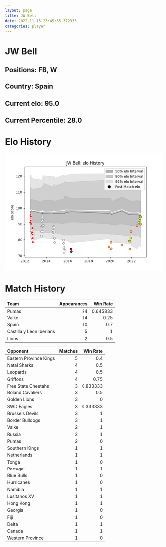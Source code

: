 ```yaml
---  
layout: page  
title: JW Bell  
date: 2022-11-15 23:45:35.372333  
categories: player  
---
```

# JW Bell

## Positions: FB, W

## Country: Spain

## Current elo: 95.0

## Current Percentile: 28.0

# Elo History


![elo history](history_JWBell.png)
# Match History


| Team                     |   Appearances |   Win Rate |
|:-------------------------|--------------:|-----------:|
| Pumas                    |            24 |   0.645833 |
| Valke                    |            14 |   0.25     |
| Spain                    |            10 |   0.7      |
| Castilla y Leon Iberians |             5 |   1        |
| Lions                    |             2 |   0.5      |

| Opponent               |   Matches |   Win Rate |
|:-----------------------|----------:|-----------:|
| Eastern Province Kings |         5 |   0.4      |
| Natal Sharks           |         4 |   0.5      |
| Leopards               |         4 |   0.5      |
| Griffons               |         4 |   0.75     |
| Free State Cheetahs    |         3 |   0.833333 |
| Boland Cavaliers       |         3 |   0.5      |
| Golden Lions           |         3 |   0        |
| SWD Eagles             |         3 |   0.333333 |
| Brussels Devils        |         3 |   1        |
| Border Bulldogs        |         3 |   1        |
| Valke                  |         2 |   1        |
| Russia                 |         2 |   1        |
| Pumas                  |         2 |   0        |
| Southern Kings         |         1 |   1        |
| Netherlands            |         1 |   1        |
| Tonga                  |         1 |   0        |
| Portugal               |         1 |   1        |
| Blue Bulls             |         1 |   0        |
| Hurricanes             |         1 |   0        |
| Namibia                |         1 |   1        |
| Lusitanos XV           |         1 |   1        |
| Hong Kong              |         1 |   1        |
| Georgia                |         1 |   0        |
| Fiji                   |         1 |   0        |
| Delta                  |         1 |   1        |
| Canada                 |         1 |   1        |
| Western Province       |         1 |   0        |